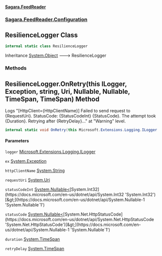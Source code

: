 #### [Sagara.FeedReader](index.md 'index')
### [Sagara.FeedReader.Configuration](index.md#Sagara.FeedReader.Configuration 'Sagara.FeedReader.Configuration')

## ResilienceLogger Class

```csharp
internal static class ResilienceLogger
```

Inheritance [System.Object](https://docs.microsoft.com/en-us/dotnet/api/System.Object 'System.Object') &#129106; ResilienceLogger
### Methods

<a name='Sagara.FeedReader.Configuration.ResilienceLogger.OnRetry(thisMicrosoft.Extensions.Logging.ILogger,System.Exception,string,System.Uri,System.Nullable_int_,System.Nullable_System.Net.HttpStatusCode_,System.TimeSpan,System.TimeSpan)'></a>

## ResilienceLogger.OnRetry(this ILogger, Exception, string, Uri, Nullable<int>, Nullable<HttpStatusCode>, TimeSpan, TimeSpan) Method

Logs "[HttpClient={HttpClientName}] Failed to send request to {RequestUri}. StatusCode: {StatusCodeInt} {StatusCode}. The attempt took {Duration}. Retrying after {RetryDelay}..." at "Warning" level.

```csharp
internal static void OnRetry(this Microsoft.Extensions.Logging.ILogger logger, System.Exception? ex, string httpClientName, System.Uri? requestUri, System.Nullable<int> statusCodeInt, System.Nullable<System.Net.HttpStatusCode> statusCode, System.TimeSpan duration, System.TimeSpan retryDelay);
```
#### Parameters

<a name='Sagara.FeedReader.Configuration.ResilienceLogger.OnRetry(thisMicrosoft.Extensions.Logging.ILogger,System.Exception,string,System.Uri,System.Nullable_int_,System.Nullable_System.Net.HttpStatusCode_,System.TimeSpan,System.TimeSpan).logger'></a>

`logger` [Microsoft.Extensions.Logging.ILogger](https://docs.microsoft.com/en-us/dotnet/api/Microsoft.Extensions.Logging.ILogger 'Microsoft.Extensions.Logging.ILogger')

<a name='Sagara.FeedReader.Configuration.ResilienceLogger.OnRetry(thisMicrosoft.Extensions.Logging.ILogger,System.Exception,string,System.Uri,System.Nullable_int_,System.Nullable_System.Net.HttpStatusCode_,System.TimeSpan,System.TimeSpan).ex'></a>

`ex` [System.Exception](https://docs.microsoft.com/en-us/dotnet/api/System.Exception 'System.Exception')

<a name='Sagara.FeedReader.Configuration.ResilienceLogger.OnRetry(thisMicrosoft.Extensions.Logging.ILogger,System.Exception,string,System.Uri,System.Nullable_int_,System.Nullable_System.Net.HttpStatusCode_,System.TimeSpan,System.TimeSpan).httpClientName'></a>

`httpClientName` [System.String](https://docs.microsoft.com/en-us/dotnet/api/System.String 'System.String')

<a name='Sagara.FeedReader.Configuration.ResilienceLogger.OnRetry(thisMicrosoft.Extensions.Logging.ILogger,System.Exception,string,System.Uri,System.Nullable_int_,System.Nullable_System.Net.HttpStatusCode_,System.TimeSpan,System.TimeSpan).requestUri'></a>

`requestUri` [System.Uri](https://docs.microsoft.com/en-us/dotnet/api/System.Uri 'System.Uri')

<a name='Sagara.FeedReader.Configuration.ResilienceLogger.OnRetry(thisMicrosoft.Extensions.Logging.ILogger,System.Exception,string,System.Uri,System.Nullable_int_,System.Nullable_System.Net.HttpStatusCode_,System.TimeSpan,System.TimeSpan).statusCodeInt'></a>

`statusCodeInt` [System.Nullable&lt;](https://docs.microsoft.com/en-us/dotnet/api/System.Nullable-1 'System.Nullable`1')[System.Int32](https://docs.microsoft.com/en-us/dotnet/api/System.Int32 'System.Int32')[&gt;](https://docs.microsoft.com/en-us/dotnet/api/System.Nullable-1 'System.Nullable`1')

<a name='Sagara.FeedReader.Configuration.ResilienceLogger.OnRetry(thisMicrosoft.Extensions.Logging.ILogger,System.Exception,string,System.Uri,System.Nullable_int_,System.Nullable_System.Net.HttpStatusCode_,System.TimeSpan,System.TimeSpan).statusCode'></a>

`statusCode` [System.Nullable&lt;](https://docs.microsoft.com/en-us/dotnet/api/System.Nullable-1 'System.Nullable`1')[System.Net.HttpStatusCode](https://docs.microsoft.com/en-us/dotnet/api/System.Net.HttpStatusCode 'System.Net.HttpStatusCode')[&gt;](https://docs.microsoft.com/en-us/dotnet/api/System.Nullable-1 'System.Nullable`1')

<a name='Sagara.FeedReader.Configuration.ResilienceLogger.OnRetry(thisMicrosoft.Extensions.Logging.ILogger,System.Exception,string,System.Uri,System.Nullable_int_,System.Nullable_System.Net.HttpStatusCode_,System.TimeSpan,System.TimeSpan).duration'></a>

`duration` [System.TimeSpan](https://docs.microsoft.com/en-us/dotnet/api/System.TimeSpan 'System.TimeSpan')

<a name='Sagara.FeedReader.Configuration.ResilienceLogger.OnRetry(thisMicrosoft.Extensions.Logging.ILogger,System.Exception,string,System.Uri,System.Nullable_int_,System.Nullable_System.Net.HttpStatusCode_,System.TimeSpan,System.TimeSpan).retryDelay'></a>

`retryDelay` [System.TimeSpan](https://docs.microsoft.com/en-us/dotnet/api/System.TimeSpan 'System.TimeSpan')